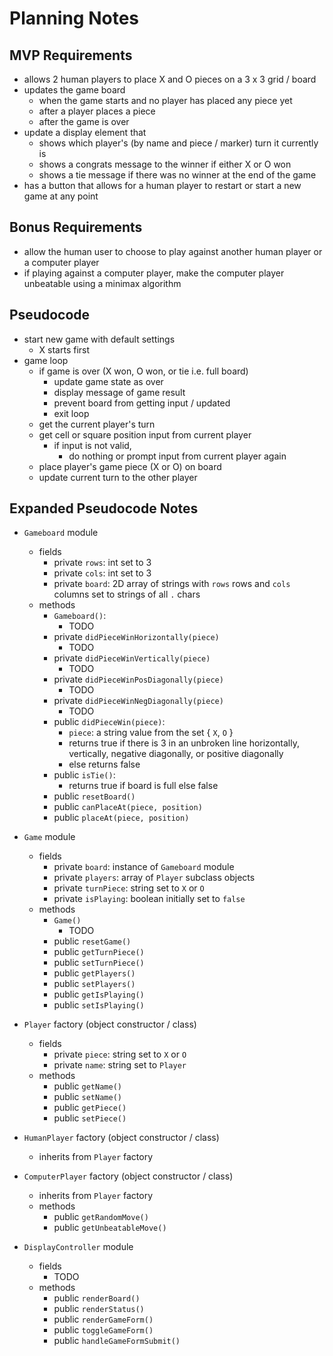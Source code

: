 # Planning Notes

## MVP Requirements

- allows 2 human players to place X and O pieces on a 3 x 3 grid / board
- updates the game board
  - when the game starts and no player has placed any piece yet
  - after a player places a piece
  - after the game is over
- update a display element that
  - shows which player's (by name and piece / marker) turn it currently is
  - shows a congrats message to the winner if either X or O won
  - shows a tie message if there was no winner at the end of the game
- has a button that allows for a human player to restart or start a new game at any point

## Bonus Requirements

- allow the human user to choose to play against another human player or a computer player
- if playing against a computer player, make the computer player unbeatable using a minimax algorithm

## Pseudocode

- start new game with default settings
  - X starts first
- game loop
  - if game is over (X won, O won, or tie i.e. full board)
    - update game state as over
    - display message of game result
    - prevent board from getting input / updated
    - exit loop
  - get the current player's turn
  - get cell or square position input from current player
    - if input is not valid,
      - do nothing or prompt input from current player again
  - place player's game piece (X or O) on board
  - update current turn to the other player

## Expanded Pseudocode Notes

- `Gameboard` module
  - fields
    - private `rows`: int set to 3
    - private `cols`: int set to 3
    - private `board`: 2D array of strings with `rows` rows and `cols` columns set to strings of all `.` chars
  - methods
    - `Gameboard()`:
      - TODO
    - private `didPieceWinHorizontally(piece)`
      - TODO
    - private `didPieceWinVertically(piece)`
      - TODO
    - private `didPieceWinPosDiagonally(piece)`
      - TODO
    - private `didPieceWinNegDiagonally(piece)`
      - TODO
    - public `didPieceWin(piece)`:
      - `piece`: a string value from the set { `X`, `O` }
      - returns true if there is 3 in an unbroken line horizontally, vertically, negative diagonally, or positive diagonally
      - else returns false
    - public `isTie()`:
      - returns true if board is full else false
    - public `resetBoard()`
    - public `canPlaceAt(piece, position)`
    - public `placeAt(piece, position)`

- `Game` module
  - fields
    - private `board`: instance of `Gameboard` module
    - private `players`: array of `Player` subclass objects
    - private `turnPiece`: string set to `X` or `O`
    - private `isPlaying`: boolean initially set to `false`
  - methods
    - `Game()`
      - TODO
    - public `resetGame()`
    - public `getTurnPiece()`
    - public `setTurnPiece()`
    - public `getPlayers()`
    - public `setPlayers()`
    - public `getIsPlaying()`
    - public `setIsPlaying()`

- `Player` factory (object constructor / class)
  - fields
    - private `piece`: string set to `X` or `O`
    - private `name`: string set to `Player`
  - methods
    - public `getName()`
    - public `setName()`
    - public `getPiece()`
    - public `setPiece()`

- `HumanPlayer` factory (object constructor / class)
  - inherits from `Player` factory

- `ComputerPlayer` factory (object constructor / class)
  - inherits from `Player` factory
  - methods
    - public `getRandomMove()`
    - public `getUnbeatableMove()`

- `DisplayController` module
  - fields
    - TODO
  - methods
    - public `renderBoard()`
    - public `renderStatus()`
    - public `renderGameForm()`
    - public `toggleGameForm()`
    - public `handleGameFormSubmit()`
